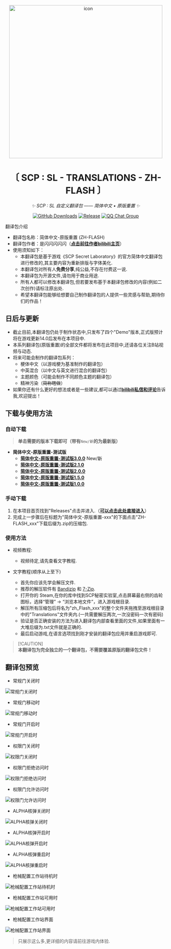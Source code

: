 <p align=center>

<img  width="480"  alt="icon"  height="480"  src="./PNG/ZH_FLASH.png"  />

</p>

<div align="center">

# 〔 SCP : SL - TRANSLATIONS - ZH-FLASH 〕

_✨ SCP : SL 自定义翻译包 —— 简体中文 • 原版重置 ✨_

</div>

<p align="center">
  <a href="https://img.shields.io/github/downloads/ShanFlash/SCP-SL_zh_Flash/total.svg"><img src="https://img.shields.io/github/downloads/ShanFlash/SCP-SL_zh_Flash/total.svg?color=%23008F1C" alt="GitHub Downloads"></a>
  <a href="https://github.com/ShanFlash/SCP-SL_zh_Flash/releases"><img src="https://img.shields.io/github/v/release/ShanFlash/SCP-SL_zh_Flash?color=%230096FF" alt="Release"></a>
  <a href="https://jq.qq.com/?_wv=1027&k=12345678"><img src="https://img.shields.io/badge/QQ%E7%BE%A4-待定-orange?color=%23FF8000" alt="QQ Chat Group"></a>
</p


## 翻译包介绍

- 翻译包名称：简体中文-原版重置 (ZH-FLASH)
- 翻译包作者：是闪闪闪闪闪（**[点击前往作者bilibili主页](https://space.bilibili.com/545576624)**）
- 使用须知如下：
  - 本翻译包是基于游戏《SCP Secret Laboratory》的官方简体中文翻译包进行修改的,其主要内容为重新排版与字体美化.
  - 本翻译包对所有人**免费分享**,纯公益,不存在付费这一说.
  - 本翻译包为开源文件,请勿用于商业用途.
  - 所有人都可以修改本翻译包,但若要发布基于本翻译包修改的内容(例如二次创作)请标注原出处.
  - 希望本翻译包能够给想要自己制作翻译包的人提供一些灵感与帮助,期待你们的作品！
  
## 日后与更新

- 截止目前,本翻译包仍处于制作状态中,只发布了四个"Demo"版本,正式版预计将在游戏更新14.0后发布在本项目中.
- 本系列翻译包(原版重置)的全部文件都将发布在此项目中,还请各位关注B站视频与动态.
- 将来可能会制作的翻译包系列：
  - 梗体中文（以游戏梗为基准制作的翻译包）
  - 中英混合（以中文与英文进行混合的翻译包）
  - 主题颜色（可能会制作不同颜色主题的翻译包）
  - 精神污染（~~简称瞎做~~）
- 如果你还有什么更好的想法或者是一些建议,都可以通过[**bilibili私信和评论**](https://space.bilibili.com/545576624)告诉我,欢迎提出！

## 下载与使用方法

### 自动下载
> **单击需要的版本下载即可（带有**`New/新`**的为最新版）**
- **简体中文-原版重置-测试版**
  - [**简体中文-原版重置-测试版3.0.0**](https://github.com/ShanFlash/SCP-SL_zh_Flash/releases/download/Demo-3.0/ZH_FLASH_Demo3.0.zip) New/新
  - [**简体中文-原版重置-测试版2.1.0**](https://github.com/ShanFlash/SCP-SL_zh_Flash/releases/download/Demo-2.1/ZH_FLASH_Demo2.1.zip)
  - [**简体中文-原版重置-测试版2.0.0**](https://github.com/ShanFlash/SCP-SL_zh_Flash/releases/download/Demo-2.0/ZH_FLASH_Demo2.0.zip)
  - [**简体中文-原版重置-测试版1.5.0**](https://github.com/ShanFlash/SCP-SL_zh_Flash/releases/download/Demo-1.5/ZH_FLASH_Demo1.5.zip)
  - [**简体中文-原版重置-测试版1.0.0**](https://github.com/ShanFlash/SCP-SL_zh_Flash/releases/download/Demo-1.0/ZH_FLASH_Demo1.0.zip)
 
### 手动下载
1. 在本项目首页找到"Releases"点击并进入.（**[可以点击此处直接进入](https://github.com/ShanFlash/SCP-SL_zh_Flash/releases)**）
2. 完成上一步骤后在标题为"简体中文-原版重置-xxx"的下面点击"ZH-FLASH_xxx"下载后缀为.zip的压缩包.

### 使用方法

- 视频教程:
  - 视频待定,请先查看文字教程.

- 文字教程(顺序从上至下)
  - 首先你应该先学会解压文件.
  - 推荐的解压软件有 [Bandizip](https://www.bandisoft.com/bandizip/) 和 [7-Zip](https://7-zip.org/).
  - 打开你的 Steam,在你的库中找到SCP秘密实验室,点击屏幕最右侧的齿轮图标，选择“管理” -> “浏览本地文件”，进入游戏根目录.
  - 解压所有压缩包后将名为"zh_Flash_xxx"的整个文件夹拖拽至游戏根目录中的"Translations"文件夹内.(一共需要解压两次,一次没密码一次有密码)
  - 验证是否正确安装的方法为进入翻译包内部查看里面的文件,如果里面有一大堆后缀为.txt文件就是正确的.
  - 最后启动游戏,在语言选项找到刚才安装的翻译包应用并重启游戏即可.

> [!CAUTION]\
> **本翻译包为完全独立的一个翻译包，不需要覆盖原版的翻译包文件！**

## 翻译包预览

- 常规门关闭时

![常规门关闭时](https://i0.hdslb.com/bfs/article/f272d2389726799ebbe823c16e513121545576624.png@1256w_708h_!web-article-pic.avif)

- 常规门移动时

![常规门移动时](https://i0.hdslb.com/bfs/article/e425dfc74b428c023cbc929ffa8aca44545576624.png@1256w_708h_!web-article-pic.avif)

- 常规门开启时

![常规门开启时](https://i0.hdslb.com/bfs/article/6cbf5f93e5e3f11b013354f037014643545576624.png@1256w_708h_!web-article-pic.avif)

- 权限门关闭时

![权限门关闭时](https://i0.hdslb.com/bfs/article/0d184bbf977de8e922bacbd9dcae046d545576624.png@1256w_708h_!web-article-pic.avif)

- 权限门拒绝访问时

![权限门拒绝访问时](https://i0.hdslb.com/bfs/article/b5d324557ce13cae4f67d0e4ffacedaa545576624.png@1256w_708h_!web-article-pic.avif)

- 权限门允许访问时

![权限门允许访问时](https://i0.hdslb.com/bfs/article/feff5c703b35b405ecfff7f137df743c545576624.png@1256w_708h_!web-article-pic.avif)

- ALPHA核弹关闭时

![ALPHA核弹关闭时](https://i0.hdslb.com/bfs/article/77afad8f76fb65726b50a8cded0bc8ad545576624.png@1256w_708h_!web-article-pic.avif)

- ALPHA核弹开启时

![ALPHA核弹开启时](https://i0.hdslb.com/bfs/article/6b49c7463f861ebb4b3cbc1113b6104f545576624.png@1256w_708h_!web-article-pic.avif)

- ALPHA核弹重启时

![ALPHA核弹重启时](https://i0.hdslb.com/bfs/article/0b15141356ca4302a8b2896018c2d400545576624.png@1256w_708h_!web-article-pic.avif)

- 枪械配置工作站待机时

![枪械配置工作站待机时](https://i0.hdslb.com/bfs/article/d577b81410e7111a3333d8a22988a49a545576624.png@1256w_708h_!web-article-pic.avif)

- 枪械配置工作站可用时

![枪械配置工作站可用时](https://i0.hdslb.com/bfs/article/08cffa250728e0b4312529a9be0356d1545576624.png@1256w_708h_!web-article-pic.avif)

- 枪械配置工作站界面

![枪械配置工作站界面](https://i0.hdslb.com/bfs/article/784fb2e9f890e18df9c0ed3e526b78c1545576624.png@1256w_708h_!web-article-pic.avif)
> 只展示这么多,更详细的内容请前往游戏内体验.





